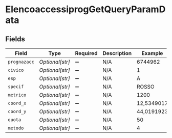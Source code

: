 # ElencoaccessiprogGetQueryParamData


## Fields

| Field              | Type               | Required           | Description        | Example            |
| ------------------ | ------------------ | ------------------ | ------------------ | ------------------ |
| `prognazacc`       | *Optional[str]*    | :heavy_minus_sign: | N/A                | 6744962            |
| `civico`           | *Optional[str]*    | :heavy_minus_sign: | N/A                | 1                  |
| `esp`              | *Optional[str]*    | :heavy_minus_sign: | N/A                | A                  |
| `specif`           | *Optional[str]*    | :heavy_minus_sign: | N/A                | ROSSO              |
| `metrico`          | *Optional[str]*    | :heavy_minus_sign: | N/A                | 1200               |
| `coord_x`          | *Optional[str]*    | :heavy_minus_sign: | N/A                | 12,5349017         |
| `coord_y`          | *Optional[str]*    | :heavy_minus_sign: | N/A                | 44,0191923         |
| `quota`            | *Optional[str]*    | :heavy_minus_sign: | N/A                | 50                 |
| `metodo`           | *Optional[str]*    | :heavy_minus_sign: | N/A                | 4                  |